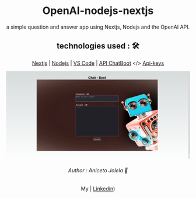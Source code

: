 <div align='center'>

# OpenAI-nodejs-nextjs
  a simple question and answer app using Nextjs, Nodejs and the OpenAI API.


## technologies used : 🛠️

[Nextjs](https://nextjs.org/docs/getting-started) |
[Nodejs](https://nodejs.org/en/) |
[VS Code](https://code.visualstudio.com/download) |
[API ChatBoot](https://platform.openai.com/docs/api-reference/models/retrieve) </>
[Api-keys](https://platform.openai.com/account/api-keys)


<img src="public/1.png" >

<div/>

###### Author : Aniceto Jolela 🥰
 My  | [Linkedin](https://www.linkedin.com/in/aniceto-jolela-076547184/))
